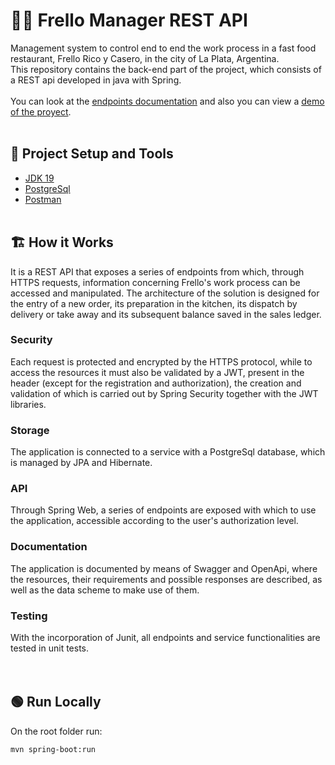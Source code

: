 # :cook: Frello Manager REST API
Management system to control end to end the work process in a fast food restaurant, Frello Rico y Casero, in the city of La Plata, Argentina.
<br>
This repository contains the back-end part of the project, which consists of a REST api developed in java with Spring.<br><br>
You can look at the <a href="https://api.frellomanager.online/swagger-ui/index.html#/">endpoints documentation</a> 
and also you can view a <a href="https://www.youtube.com/watch?v=GSdKzLrq3Ds/">demo of the proyect</a>.
<br><br>
## :wrench: Project Setup and Tools
* <a href="https://www.oracle.com/java/technologies/javase/jdk19-archive-downloads.html">JDK 19</a> 
* <a href="https://www.postgresql.org/">PostgreSql</a> 
* <a href="https://www.postman.com/">Postman</a> 
<br><br>
## :building_construction: How it Works
It is a REST API that exposes a series of endpoints from which, through HTTPS requests, information concerning Frello's work process can be accessed and manipulated. The architecture of the solution is designed for the entry of a new order, its preparation in the kitchen, its dispatch by delivery or take away and its subsequent balance saved in the sales ledger. <br>
### Security
Each request is protected and encrypted by the HTTPS protocol, while to access the resources it must also be validated by a JWT, present in the header (except for the registration and authorization), the creation and validation of which is carried out by Spring Security together with the JWT libraries.
<br>
### Storage
The application is connected to a service with a PostgreSql database, which is managed by JPA and Hibernate.
<br>
### API
Through Spring Web, a series of endpoints are exposed with which to use the application, accessible according to the user's authorization level.
<br>
### Documentation
The application is documented by means of Swagger and OpenApi, where the resources, their requirements and possible responses are described, as well as the data scheme to make use of them.
<br>
### Testing
With the incorporation of Junit, all endpoints and service functionalities are tested in unit tests.
<br>
<br><br>
## :green_circle: Run Locally
On the root folder run:
```
mvn spring-boot:run
```
